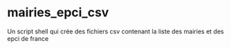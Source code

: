 # mairies_epci_csv
Un script shell qui crée des fichiers csv contenant la liste des mairies et des epci de france
